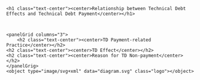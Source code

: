 <html>
  <body>
	
	      
    <h1 class="text-center"><center>Relationship between Technical Debt Effects and Technical Debt Payment</center></h1>
    
    
    
    <panelGrid columns="3">
    	<h2 class="text-center"><center>TD Payment-related Practice</center></h2>
	<h2 class="text-center"><center>TD Effect</center></h2>
	<h2 class="text-center"><center>Reason for TD Non-payment</center></h2>
    </panelGrig>
    <object type="image/svg+xml" data="diagram.svg" class="logo"></object>
  
  </body>
</html>
